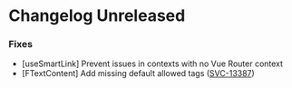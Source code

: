 # Changelog Unreleased

### Fixes

- [useSmartLink] Prevent issues in contexts with no Vue Router context
- [FTextContent] Add missing default allowed tags ([SVC-13387](https://zoov-eu.atlassian.net/browse/SVC-13387))
